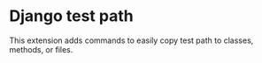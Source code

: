 # Django test path

This extension adds commands to easily copy test path to classes, methods, or files.